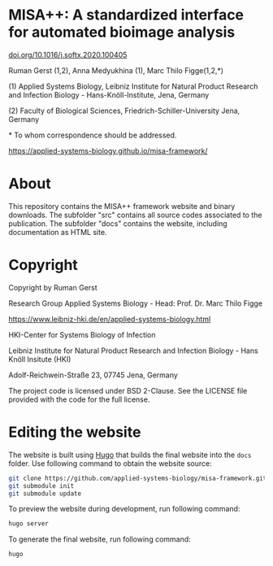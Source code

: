 # MISA++: A standardized interface for automated bioimage analysis
[doi.org/10.1016/j.softx.2020.100405](https://doi.org/10.1016/j.softx.2020.100405)

Ruman Gerst (1,2), Anna Medyukhina (1), Marc Thilo Figge(1,2,\*)

(1) Applied Systems Biology, Leibniz Institute for Natural Product Research and Infection Biology - Hans-Knöll-Institute, Jena, Germany

(2) Faculty of Biological Sciences, Friedrich-Schiller-University Jena, Germany

\* To whom correspondence should be addressed.

https://applied-systems-biology.github.io/misa-framework/

# About

This repository contains the MISA++ framework website and binary downloads.
The subfolder "src" contains all source codes associated to the publication.
The subfolder "docs" contains the website, including documentation as HTML site.

# Copyright

Copyright by Ruman Gerst

Research Group Applied Systems Biology - Head: Prof. Dr. Marc Thilo Figge

https://www.leibniz-hki.de/en/applied-systems-biology.html

HKI-Center for Systems Biology of Infection

Leibniz Institute for Natural Product Research and Infection Biology - Hans Knöll Insitute (HKI)

Adolf-Reichwein-Straße 23, 07745 Jena, Germany

The project code is licensed under BSD 2-Clause.
See the LICENSE file provided with the code for the full license.

# Editing the website

The website is built using [Hugo](https://gohugo.io/) that builds the final website into the `docs` folder.
Use following command to obtain the website source:

```bash
git clone https://github.com/applied-systems-biology/misa-framework.git
git submodule init
git submodule update
```

To preview the website during development, run following command:
```bash
hugo server
```

To generate the final website, run following command:

```bash
hugo
```
